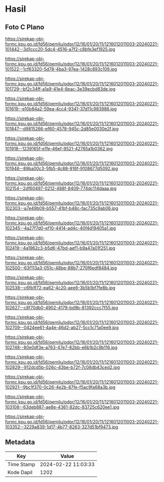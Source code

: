 # Hasil

## Foto C Plano

https://sirekap-obj-formc.kpu.go.id/fd56/pemilu/pdpr/12/16/01/20/11/1216012011003-20240221-101442--3d1ccc20-5dc4-4516-a7f2-c8bfe3ef1925.jpg

https://sirekap-obj-formc.kpu.go.id/fd56/pemilu/pdpr/12/16/01/20/11/1216012011003-20240221-101522--1cf63320-5d78-4ba3-97ea-1428c893c109.jpg

https://sirekap-obj-formc.kpu.go.id/fd56/pemilu/pdpr/12/16/01/20/11/1216012011003-20240221-101729--bf2c34ff-a1a9-41e4-8eac-3e39ecbd83de.jpg

https://sirekap-obj-formc.kpu.go.id/fd56/pemilu/pdpr/12/16/01/20/11/1216012011003-20240221-101619--e10b84a2-59ea-4cc4-9341-37d11c983986.jpg

https://sirekap-obj-formc.kpu.go.id/fd56/pemilu/pdpr/12/16/01/20/11/1216012011003-20240221-101847--d9815266-ef60-4578-945c-2d85e0030e2f.jpg

https://sirekap-obj-formc.kpu.go.id/fd56/pemilu/pdpr/12/16/01/20/11/1216012011003-20240221-101918--1239165f-e1fe-46ef-9521-42765a1b0362.jpg

https://sirekap-obj-formc.kpu.go.id/fd56/pemilu/pdpr/12/16/01/20/11/1216012011003-20240221-101946--89ba00c3-5fb5-4c88-916f-9108677d5092.jpg

https://sirekap-obj-formc.kpu.go.id/fd56/pemilu/pdpr/12/16/01/20/11/1216012011003-20240221-102154--2df60497-0212-488f-8409-774dc114daaa.jpg

https://sirekap-obj-formc.kpu.go.id/fd56/pemilu/pdpr/12/16/01/20/11/1216012011003-20240221-102303--a7e49b09-b557-41bf-b48c-fac735c9ab06.jpg

https://sirekap-obj-formc.kpu.go.id/fd56/pemilu/pdpr/12/16/01/20/11/1216012011003-20240221-102345--4a27f7d0-ef10-4414-ad4c-40f4d19405a1.jpg

https://sirekap-obj-formc.kpu.go.id/fd56/pemilu/pdpr/12/16/01/20/11/1216012011003-20240221-102419--4a1962c3-b5d6-47bd-aef1-b9a47a01f251.jpg

https://sirekap-obj-formc.kpu.go.id/fd56/pemilu/pdpr/12/16/01/20/11/1216012011003-20240221-102500--63f113a3-051c-48be-88b7-270f6edf8484.jpg

https://sirekap-obj-formc.kpu.go.id/fd56/pemilu/pdpr/12/16/01/20/11/1216012011003-20240221-102538--c6fb1f72-ea62-4c20-aee6-3b5b1bf7fe8b.jpg

https://sirekap-obj-formc.kpu.go.id/fd56/pemilu/pdpr/12/16/01/20/11/1216012011003-20240221-102627--c8f70db0-4902-4179-bd9b-81392ccc7f55.jpg

https://sirekap-obj-formc.kpu.go.id/fd56/pemilu/pdpr/12/16/01/20/11/1216012011003-20240221-102709--0424ee61-4a4e-46d2-ab27-5cc1c71a0ee9.jpg

https://sirekap-obj-formc.kpu.go.id/fd56/pemilu/pdpr/12/16/01/20/11/1216012011003-20240221-102748--80e0df3e-a763-47e7-82bb-e6b1b2c9b116.jpg

https://sirekap-obj-formc.kpu.go.id/fd56/pemilu/pdpr/12/16/01/20/11/1216012011003-20240221-102829--912dcd5b-026c-43be-b72f-7c08db43ced2.jpg

https://sirekap-obj-formc.kpu.go.id/fd56/pemilu/pdpr/12/16/01/20/11/1216012011003-20240221-102921--9bc1f370-0c26-4e2b-87fe-f5ac9fa68a3b.jpg

https://sirekap-obj-formc.kpu.go.id/fd56/pemilu/pdpr/12/16/01/20/11/1216012011003-20240221-103108--63deb887-ae8e-4361-82dc-83725c620ee1.jpg

https://sirekap-obj-formc.kpu.go.id/fd56/pemilu/pdpr/12/16/01/20/11/1216012011003-20240221-103352--3229a839-1d17-4b77-8263-327d51bf9473.jpg


## Metadata

| Key        | Value               |
| ---------- | ------------------- |
| Time Stamp | 2024-02-22 11:03:33 |
| Kode Dapil | 1202                |



